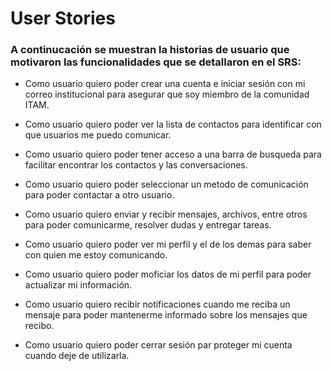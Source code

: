 # User Stories

### A continucación se muestran la historias de usuario que motivaron las funcionalidades que se detallaron en el SRS:

  - Como usuario quiero poder crear una cuenta e iniciar sesión con mi correo institucional para asegurar que soy miembro de la comunidad ITAM.
  
  - Como usuario quiero poder ver la lista de contactos para identificar con que usuarios me puedo comunicar.
  
  - Como usuario quiero poder tener acceso a una barra de busqueda para facilitar encontrar los contactos y las conversaciones.
  
  - Como usuario quiero poder seleccionar un metodo de comunicación para poder contactar a otro usuario.
  
  - Como usuario quiero enviar y recibir mensajes, archivos, entre otros para poder comunicarme, resolver dudas y entregar tareas.
  
  - Como usuario quiero poder ver mi perfil y el de los demas para saber con quien me estoy comunicando. 
  
  - Como usuario quiero poder moficiar los datos de mi perfil para poder actualizar mi información.
  
  - Como usuario quiero recibir notificaciones cuando me reciba un mensaje para poder mantenerme informado sobre los mensajes que recibo.
  
  - Como usuario quiero poder cerrar sesión par proteger mi cuenta cuando deje de utilizarla. 
